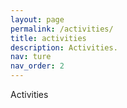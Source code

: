 ```yaml
---
layout: page
permalink: /activities/
title: activities
description: Activities.
nav: ture
nav_order: 2
---
```


Activities
